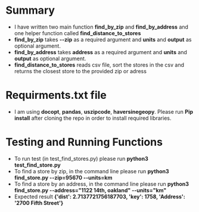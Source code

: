 
# Summary
  - I have written two main function **find_by_zip** and **find_by_address** and one helper function called **find_distance_to_stores** 
  - **find_by_zip** takes **--zip** as a required argument and **units** and **output** as optional argument.
  - **find_by_address** takes **address** as a required argument and **units** and **output** as optional argument.
  - **find_distance_to_stores** reads csv file, sort the stores in the csv and returns the closest store to the provided zip or adress

# Requirments.txt file
- I am using **docopt**, **pandas**, **uszipcode**, **haversinegeopy**. Please run **Pip install** after cloning the repo in order to install required libraries. 

# Testing and Running Functions
- To run test (in test_find_stores.py) please run **python3 test_find_store.py** 
- To find a store by zip, in the command line please run **python3 find_store.py  --zip=95670 --units=km**
- To find a store by an address, in the command line please run **python3 find_store.py  --address="1122 14th, oakland" --units="km"**
- Expected result **{'dist': 2.7137721756187703, 'key': 1758, 'Address': '2700 Fifth Street'}** 